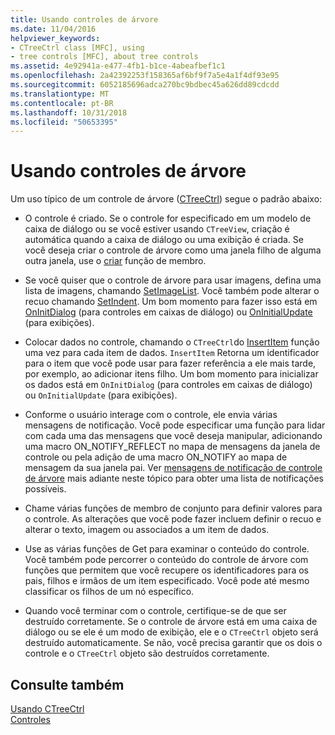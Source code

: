 ```yaml
---
title: Usando controles de árvore
ms.date: 11/04/2016
helpviewer_keywords:
- CTreeCtrl class [MFC], using
- tree controls [MFC], about tree controls
ms.assetid: 4e92941a-e477-4fb1-b1ce-4abeafbef1c1
ms.openlocfilehash: 2a42392253f158365af6bf9f7a5e4a1f4df93e95
ms.sourcegitcommit: 6052185696adca270bc9bdbec45a626dd89cdcdd
ms.translationtype: MT
ms.contentlocale: pt-BR
ms.lasthandoff: 10/31/2018
ms.locfileid: "50653395"
---
```

# <a name="using-tree-controls"></a>Usando controles de árvore

Um uso típico de um controle de árvore ([CTreeCtrl](../mfc/reference/ctreectrl-class.md)) segue o padrão abaixo:

- O controle é criado. Se o controle for especificado em um modelo de caixa de diálogo ou se você estiver usando `CTreeView`, criação é automática quando a caixa de diálogo ou uma exibição é criada. Se você deseja criar o controle de árvore como uma janela filho de alguma outra janela, use o [criar](../mfc/reference/ctreectrl-class.md#create) função de membro.

- Se você quiser que o controle de árvore para usar imagens, defina uma lista de imagens, chamando [SetImageList](../mfc/reference/ctreectrl-class.md#setimagelist). Você também pode alterar o recuo chamando [SetIndent](../mfc/reference/ctreectrl-class.md#setindent). Um bom momento para fazer isso está em [OnInitDialog](../mfc/reference/cdialog-class.md#oninitdialog) (para controles em caixas de diálogo) ou [OnInitialUpdate](../mfc/reference/cview-class.md#oninitialupdate) (para exibições).

- Colocar dados no controle, chamando o `CTreeCtrl`do [InsertItem](../mfc/reference/ctreectrl-class.md#insertitem) função uma vez para cada item de dados. `InsertItem` Retorna um identificador para o item que você pode usar para fazer referência a ele mais tarde, por exemplo, ao adicionar itens filho. Um bom momento para inicializar os dados está em `OnInitDialog` (para controles em caixas de diálogo) ou `OnInitialUpdate` (para exibições).

- Conforme o usuário interage com o controle, ele envia várias mensagens de notificação. Você pode especificar uma função para lidar com cada uma das mensagens que você deseja manipular, adicionando uma macro ON_NOTIFY_REFLECT no mapa de mensagens da janela de controle ou pela adição de uma macro ON_NOTIFY ao mapa de mensagem da sua janela pai. Ver [mensagens de notificação de controle de árvore](../mfc/tree-control-notification-messages.md) mais adiante neste tópico para obter uma lista de notificações possíveis.

- Chame várias funções de membro de conjunto para definir valores para o controle. As alterações que você pode fazer incluem definir o recuo e alterar o texto, imagem ou associados a um item de dados.

- Use as várias funções de Get para examinar o conteúdo do controle. Você também pode percorrer o conteúdo do controle de árvore com funções que permitem que você recupere os identificadores para os pais, filhos e irmãos de um item especificado. Você pode até mesmo classificar os filhos de um nó específico.

- Quando você terminar com o controle, certifique-se de que ser destruído corretamente. Se o controle de árvore está em uma caixa de diálogo ou se ele é um modo de exibição, ele e o `CTreeCtrl` objeto será destruído automaticamente. Se não, você precisa garantir que os dois o controle e o `CTreeCtrl` objeto são destruídos corretamente.

## <a name="see-also"></a>Consulte também

[Usando CTreeCtrl](../mfc/using-ctreectrl.md)<br/>
[Controles](../mfc/controls-mfc.md)

